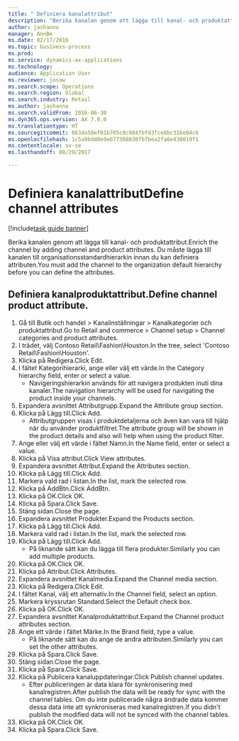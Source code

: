 ```yaml
--- 
title: " Definiera kanalattribut"
description: "Berika kanalen genom att lägga till kanal- och produktattribut."
author: jashanno
manager: AnnBe
ms.date: 02/17/2016
ms.topic: business-process
ms.prod: 
ms.service: dynamics-ax-applications
ms.technology: 
audience: Application User
ms.reviewer: josaw
ms.search.scope: Operations
ms.search.region: Global
ms.search.industry: Retail
ms.author: jashanno
ms.search.validFrom: 2016-06-30
ms.dyn365.ops.version: AX 7.0.0
ms.translationtype: HT
ms.sourcegitcommit: 663da58ef01b705c0c984fbfd3fce8bc31be04c6
ms.openlocfilehash: 1c5a9bdd0e9eb77308030fb7bea2fa6e438019f1
ms.contentlocale: sv-se
ms.lasthandoff: 08/29/2017

---
```

# <a name="define-channel-attributes"></a><span data-ttu-id="3e5c4-103"> Definiera kanalattribut</span><span class="sxs-lookup"><span data-stu-id="3e5c4-103">Define channel attributes</span></span>

[!include[task guide banner](../includes/task-guide-banner.md)]

<span data-ttu-id="3e5c4-104">Berika kanalen genom att lägga till kanal- och produktattribut.</span><span class="sxs-lookup"><span data-stu-id="3e5c4-104">Enrich the channel by adding channel and product attributes.</span></span> <span data-ttu-id="3e5c4-105">Du måste lägga till kanalen till organisationsstandardhierarkin innan du kan definiera attributen.</span><span class="sxs-lookup"><span data-stu-id="3e5c4-105">You must add the channel to the organization default hierarchy before you can define the attributes.</span></span>


## <a name="define-channel-product-attribute"></a><span data-ttu-id="3e5c4-106">Definiera kanalproduktattribut.</span><span class="sxs-lookup"><span data-stu-id="3e5c4-106">Define channel product attribute.</span></span>
1. <span data-ttu-id="3e5c4-107">Gå till Butik och handel > Kanalinställningar > Kanalkategorier och produktattribut.</span><span class="sxs-lookup"><span data-stu-id="3e5c4-107">Go to Retail and commerce > Channel setup > Channel categories and product attributes.</span></span>
2. <span data-ttu-id="3e5c4-108">I trädet, välj Contoso Retail\Fashion\Houston.</span><span class="sxs-lookup"><span data-stu-id="3e5c4-108">In the tree, select 'Contoso Retail\Fashion\Houston'.</span></span>
3. <span data-ttu-id="3e5c4-109">Klicka på Redigera.</span><span class="sxs-lookup"><span data-stu-id="3e5c4-109">Click Edit.</span></span>
4. <span data-ttu-id="3e5c4-110">I fältet Kategorihierarki, ange eller välj ett värde.</span><span class="sxs-lookup"><span data-stu-id="3e5c4-110">In the Category hierarchy field, enter or select a value.</span></span>
    * <span data-ttu-id="3e5c4-111">Navigeringshierarkin används för att navigera produkten inuti dina kanaler.</span><span class="sxs-lookup"><span data-stu-id="3e5c4-111">The navigation hierarchy will be used for navigating the product inside your channels.</span></span>  
5. <span data-ttu-id="3e5c4-112">Expandera avsnittet Attributgrupp.</span><span class="sxs-lookup"><span data-stu-id="3e5c4-112">Expand the Attribute group section.</span></span>
6. <span data-ttu-id="3e5c4-113">Klicka på Lägg till.</span><span class="sxs-lookup"><span data-stu-id="3e5c4-113">Click Add.</span></span>
    * <span data-ttu-id="3e5c4-114">Attributgruppen visas i produktdetaljerna och även kan vara till hjälp när du använder produktfiltret.</span><span class="sxs-lookup"><span data-stu-id="3e5c4-114">The attribute group will be shown in the product details and also will help when using the product filter.</span></span>  
7. <span data-ttu-id="3e5c4-115">Ange eller välj ett värde i fältet Namn.</span><span class="sxs-lookup"><span data-stu-id="3e5c4-115">In the Name field, enter or select a value.</span></span>
8. <span data-ttu-id="3e5c4-116">Klicka på Visa attribut.</span><span class="sxs-lookup"><span data-stu-id="3e5c4-116">Click View attributes.</span></span>
9. <span data-ttu-id="3e5c4-117">Expandera avsnittet Attribut.</span><span class="sxs-lookup"><span data-stu-id="3e5c4-117">Expand the Attributes section.</span></span>
10. <span data-ttu-id="3e5c4-118">Klicka på Lägg till.</span><span class="sxs-lookup"><span data-stu-id="3e5c4-118">Click Add.</span></span>
11. <span data-ttu-id="3e5c4-119">Markera vald rad i listan.</span><span class="sxs-lookup"><span data-stu-id="3e5c4-119">In the list, mark the selected row.</span></span>
12. <span data-ttu-id="3e5c4-120">Klicka på AddBtn.</span><span class="sxs-lookup"><span data-stu-id="3e5c4-120">Click AddBtn.</span></span>
13. <span data-ttu-id="3e5c4-121">Klicka på OK.</span><span class="sxs-lookup"><span data-stu-id="3e5c4-121">Click OK.</span></span>
14. <span data-ttu-id="3e5c4-122">Klicka på Spara.</span><span class="sxs-lookup"><span data-stu-id="3e5c4-122">Click Save.</span></span>
15. <span data-ttu-id="3e5c4-123">Stäng sidan.</span><span class="sxs-lookup"><span data-stu-id="3e5c4-123">Close the page.</span></span>
16. <span data-ttu-id="3e5c4-124">Expandera avsnittet Produkter.</span><span class="sxs-lookup"><span data-stu-id="3e5c4-124">Expand the Products section.</span></span>
17. <span data-ttu-id="3e5c4-125">Klicka på Lägg till.</span><span class="sxs-lookup"><span data-stu-id="3e5c4-125">Click Add.</span></span>
18. <span data-ttu-id="3e5c4-126">Markera vald rad i listan.</span><span class="sxs-lookup"><span data-stu-id="3e5c4-126">In the list, mark the selected row.</span></span>
19. <span data-ttu-id="3e5c4-127">Klicka på Lägg till.</span><span class="sxs-lookup"><span data-stu-id="3e5c4-127">Click Add.</span></span>
    * <span data-ttu-id="3e5c4-128">På liknande sätt kan du lägga till flera produkter.</span><span class="sxs-lookup"><span data-stu-id="3e5c4-128">Similarly you can add multiple products.</span></span>  
20. <span data-ttu-id="3e5c4-129">Klicka på OK.</span><span class="sxs-lookup"><span data-stu-id="3e5c4-129">Click OK.</span></span>
21. <span data-ttu-id="3e5c4-130">Klicka på Attribut.</span><span class="sxs-lookup"><span data-stu-id="3e5c4-130">Click Attributes.</span></span>
22. <span data-ttu-id="3e5c4-131">Expandera avsnittet Kanalmedia.</span><span class="sxs-lookup"><span data-stu-id="3e5c4-131">Expand the Channel media section.</span></span>
23. <span data-ttu-id="3e5c4-132">Klicka på Redigera.</span><span class="sxs-lookup"><span data-stu-id="3e5c4-132">Click Edit.</span></span>
24. <span data-ttu-id="3e5c4-133">I fältet Kanal, välj ett alternativ.</span><span class="sxs-lookup"><span data-stu-id="3e5c4-133">In the Channel field, select an option.</span></span>
25. <span data-ttu-id="3e5c4-134">Markera kryssrutan Standard.</span><span class="sxs-lookup"><span data-stu-id="3e5c4-134">Select the Default check box.</span></span>
26. <span data-ttu-id="3e5c4-135">Klicka på OK.</span><span class="sxs-lookup"><span data-stu-id="3e5c4-135">Click OK.</span></span>
27. <span data-ttu-id="3e5c4-136">Expandera avsnittet Kanalproduktattribut.</span><span class="sxs-lookup"><span data-stu-id="3e5c4-136">Expand the Channel product attributes section.</span></span>
28. <span data-ttu-id="3e5c4-137">Ange ett värde i fältet Märke.</span><span class="sxs-lookup"><span data-stu-id="3e5c4-137">In the Brand field, type a value.</span></span>
    * <span data-ttu-id="3e5c4-138">På liknande sätt kan du ange de andra attributen.</span><span class="sxs-lookup"><span data-stu-id="3e5c4-138">Similarly you can set the other attributes.</span></span>  
29. <span data-ttu-id="3e5c4-139">Klicka på Spara.</span><span class="sxs-lookup"><span data-stu-id="3e5c4-139">Click Save.</span></span>
30. <span data-ttu-id="3e5c4-140">Stäng sidan.</span><span class="sxs-lookup"><span data-stu-id="3e5c4-140">Close the page.</span></span>
31. <span data-ttu-id="3e5c4-141">Klicka på Spara.</span><span class="sxs-lookup"><span data-stu-id="3e5c4-141">Click Save.</span></span>
32. <span data-ttu-id="3e5c4-142">Klicka på Publicera kanaluppdateringar.</span><span class="sxs-lookup"><span data-stu-id="3e5c4-142">Click Publish channel updates.</span></span>
    * <span data-ttu-id="3e5c4-143">Efter publiceringen är data klara för synkronisering med kanalregistren.</span><span class="sxs-lookup"><span data-stu-id="3e5c4-143">After publish the data will be ready for sync with the channel tables.</span></span> <span data-ttu-id="3e5c4-144">Om du inte publicerade några ändrade data kommer dessa data inte att synkroniseras med kanalregistren.</span><span class="sxs-lookup"><span data-stu-id="3e5c4-144">If you didn't publish the modified data will not be synced with the channel tables.</span></span>  
33. <span data-ttu-id="3e5c4-145">Klicka på OK.</span><span class="sxs-lookup"><span data-stu-id="3e5c4-145">Click OK.</span></span>
34. <span data-ttu-id="3e5c4-146">Klicka på Spara.</span><span class="sxs-lookup"><span data-stu-id="3e5c4-146">Click Save.</span></span>


